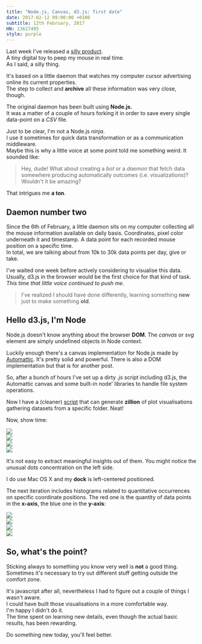 ```yaml
---
title: "Node.js, Canvas, d3.js: first date"
date: 2017-02-12 09:00:00 +0100
subtitle: 12th February, 2017
HN: 13627495
style: purple
---
```




Last week I've released a [silly product](https://fabiofranchino.com/peep_my_mouse).  
A tiny digital toy to peep my mouse in real time.  
As I said, a silly thing.

It's based on a little daemon that watches my computer cursor advertising online its current properties.  
The step to collect and **archive** all these information was very close, though.

The original daemon has been built using **Node.js.**  
It was a matter of a couple of hours forking it in order to save every single data-point on a *CSV* file.

Just to be clear, I'm not a Node.js *ninja*.  
I use it sometimes for quick data transformation or as a communication middleware.  
Maybe this is why a little voice at some point told me something weird. It sounded like:

> Hey, dude! What about creating a *bot* or a *daemon* that fetch data somewhere producing automatically outcomes (i.e. visualizations)? Wouldn't it be amazing?

That intrigues me **a ton**.

## Daemon number two

Since the 6th of February, a little daemon sits on my computer collecting all the mouse information available on daily basis. Coordinates, pixel color underneath it and timestamp. A data point for each recorded mouse position on a specific time.  
In total, we are talking about from 10k to 30k data points per day, give or take.

I've waited one week before actively considering to visualise this data.
Usually, d3.js in the browser would be the first choice for that kind of task. 
*This time that little voice continued to push me.* 

> I've realized I should have done differently, learning something **new** just to make something **old**.

## Hello d3.js, I'm Node

Node.js doesn't know anything about the browser **DOM**. The *canvas* or *svg* element are simply undefined objects in Node context.

Luckily enough there's a canvas implementation for Node.js made by [Automattic](https://github.com/Automattic/node-canvas). It's pretty solid and powerful. There is also a DOM implementation but that is for another post.

So, after a bunch of hours I've set up a dirty *.js* script including d3.js, the Automattic canvas and some built-in node' libraries to handle file system operations.

Now I have a (cleaner) [script](https://github.com/fabiofranchino/follow_the_mouse_dumper) that can generate **zillion** of plot visualisations gathering datasets from a specific folder. Neat!

Now, show time:



<div class="grid pair">
<div class="grid_item padded"><img src="../assets/posts/canvas-on-nodejs/plots/2017-02-02.png" /></div>
<div class="grid_item padded"><img src="../assets/posts/canvas-on-nodejs/plots/2017-02-03.png" /></div>
<div class="grid_item padded"><img src="../assets/posts/canvas-on-nodejs/plots/2017-02-04.png" /></div>
<div class="grid_item padded"><img src="../assets/posts/canvas-on-nodejs/plots/2017-02-05.png" /></div>
</div>

It's not easy to extract meaningful insights out of them. You might notice the unusual dots concentration on the left side. 

I do use Mac OS X and my **dock** is left-centered positioned.

The next iteration includes histograms related to quantitative occurrences on specific coordinate positions. The red one is the quantity of data points in the **x-axis**, the blue one in the **y-axis**:

<div class="grid pair">
<div class="grid_item padded"><img src="../assets/posts/canvas-on-nodejs/histo/2017-02-02.jpg" /></div>
<div class="grid_item padded"><img src="../assets/posts/canvas-on-nodejs/histo/2017-02-03.jpg" /></div>
<div class="grid_item padded"><img src="../assets/posts/canvas-on-nodejs/histo/2017-02-04.jpg" /></div>
<div class="grid_item padded"><img src="../assets/posts/canvas-on-nodejs/histo/2017-02-05.jpg" /></div>
</div>

## So, what's the point?

Sticking always to something you know very well is **not** a good thing.  
Sometimes it's necessary to try out different stuff getting outside the comfort zone.

It's javascript after all, nevertheless I had to figure out a couple of things I wasn't aware.  
I could have built those visualisations in a more comfortable way.  
I'm happy I didn't do it.  
The time spent on learning new details, even though the actual basic results, has been rewarding.


Do something new today, you'll feel better.
